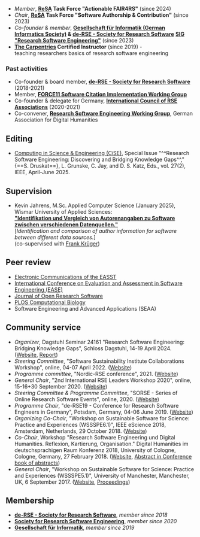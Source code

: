 - *Member*, **[ReSA](https://www.researchsoft.org/) Task Force "Actionable FAIR4RS"** (since 2024)
- *Chair*, **[ReSA](https://www.researchsoft.org/) Task Force "Software Authorship & Contribution"** (since 2023)
- *Co-founder & member*, **[Gesellschaft für Informatik (German Informatics Society)](https://gi.de/) & [de-RSE - Society for Research Software](https://de-rse.org)** **[SIG "Research Software Engineering"](https://fg-rse.gi.de/)** (since 2023)
- **[The Carpentries](https://carpentries.org/) Certified Instructor** (since 2019) -  
teaching researchers basics of research software engineering


### Past activities

- Co-founder & board member, **[de-RSE - Society for Research Software](https://de-rse.org/en/)** (2018-2021)
- Member, [**FORCE11 Software Citation Implementation Working Group**](https://www.force11.org/group/software-citation-implementation-working-group)
- Co-founder & delegate for Germany, **[International Council of RSE Associations](https://researchsoftware.org/council.html)** (2020-2021)
- Co-convener, [**Research Software Engineering Working Group**](https://dh-rse.github.io), German Association for Digital Humanities

## Editing

- [Computing in Science & Engineering (CiSE)](https://www.computer.org/csdl/magazine/cs/2025/02), Special Issue "^^Research Software Engineering: Discovering and Bridging Knowledge Gaps^^," {==S. Druskat==}, L. Grunske, C. Jay, and D. S. Katz, Eds., vol. 27(2), IEEE, April-June 2025.

## Supervision

- Kevin Jahrens, M.Sc. Applied Computer Science (January 2025),  
Wismar University of Applied Sciences:  
[**"Identifikation und Vergleich von Autorenangaben zu Software zwischen verschiedenen Datenquellen."**](https://elib.dlr.de/212886/)  
\[*Identification and comparison of author information for software between different data sources.*\]  
(co-supervised with [Frank Krüger](https://fiw.hs-wismar.de/bereiche/eui/personen-gremien/prof-dr-ing-frank-krueger/))

## Peer review

- [Electronic Communications of the EASST](https://eceasst.org)
- [International Conference on Evaluation and Assessment in Software Engineering (EASE)](https://conf.researchr.org/series/ease)
- [Journal of Open Research Software](https://openresearchsoftware.metajnl.com/)
- [PLOS Computational Biology](https://journals.plos.org/ploscompbiol/)
- Software Engineering and Advanced Applications (SEAA)
<!-- - RSECon
- deRSE
- DHd -->

## Community service

- *Organizer*, Dagstuhl Seminar 24161 "Research Software Engineering: Bridging Knowledge Gaps", Schloss Dagstuhl, 14-19 April 2024. ([Website](https://dagstuhl.de/24161), [Report](https://doi.org/10.4230/DagRep.14.4.42))
- *Steering Committee*, "Software Sustainability Institute Collaborations Workshop", online, 04-07 April 2022. ([Website](https://software.ac.uk/cw22))
- *Programme committee*, "Nordic-RSE conference", 2021. ([Website](https://nordic-rse.org/conference/)) 
- *General Chair*, "2nd International RSE Leaders Workshop 2020", online, 15-16+30 September 2020. ([Website](https://researchsoftware.org/2020-workshop.html))
- *Steering Committee & Programme Committee*, "SORSE - Series of Online Research Software Events", online, 2020. ([Website](https://sorse.github.io))
- *Programme Chair*, "de-RSE19 - Conference for Research Software Engineers in Germany", Potsdam, Germany, 04-06 June 2019. ([Website](https://de-rse.org/en/conf2019/))
- *Organizing Co-Chair*, "Workshop on Sustainable Software for Science: Practice and Experiences (WSSSPE6.1)", IEEE eScience 2018, Amsterdam, Netherlands, 29 October 2018. ([Website](http://wssspe.researchcomputing.org.uk/wssspe6-1/))
- *Co-Chair*, Workshop "Research Software Engineering und Digital Humanities. Reflexion, Kartierung, Organisation." Digital Humanities im deutschsprachigen Raum Konferenz 2018, University of Cologne, Cologne, Germany, 27 February 2018. ([Website](https://dh-rse.github.io/dhd-workshop-2018/), [Abstract in Conference book of abstracts](http://dhd2018.uni-koeln.de/wp-content/uploads/boa-DHd2018-web-ISBN.pdf))
- *General Chair*, "Workshop on Sustainable Software for Science: Practice and Experiences (WSSSPE5.1)", University of Manchester, Manchester, UK, 6 September 2017. ([Website](http://wssspe.researchcomputing.org.uk/wssspe5-1/), [Proceedings](https://doi.org/10.6084/m9.figshare.c.3869782))

## Membership

- [**de-RSE - Society for Research Software**](https://de-rse.org/en/), *member since 2018*
- [**Society for Research Software Engineering**](https://society-rse.org), *member since 2020*
- [**Gesellschaft für Informatik**](https://gi.de), *member since 2019*

